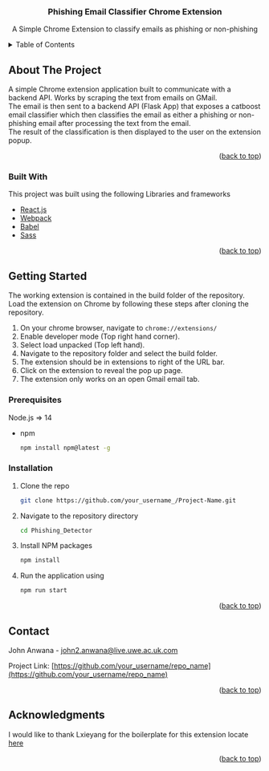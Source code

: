 <div id="top"></div>
<!-- PROJECT LOGO -->
<br />
<div align="center">

  <h3 align="center">Phishing Email Classifier Chrome Extension</h3>

  <p align="center">
    A Simple Chrome Extension to classify emails as phishing or non-phishing
    <br />
  </p>
</div>



<!-- TABLE OF CONTENTS -->
<details>
  <summary>Table of Contents</summary>
  <ol>
    <li>
      <a href="#about-the-project">About The Project</a>
      <ul>
        <li><a href="#built-with">Built With</a></li>
      </ul>
    </li>
    <li>
      <a href="#getting-started">Getting Started</a>
      <ul>
        <li><a href="#prerequisites">Prerequisites</a></li>
        <li><a href="#installation">Installation</a></li>
      </ul>
    </li>
    <li><a href="#usage">Usage</a></li>
    <li><a href="#contact">Contact</a></li>
    <li><a href="#acknowledgments">Acknowledgments</a></li>
  </ol>
</details>



<!-- ABOUT THE PROJECT -->
## About The Project

A simple Chrome extension application built to communicate with a backend API.
Works by scraping the text from emails on GMail.    
The email is then sent to a backend API (Flask App) that exposes a catboost
email classifier which then classifies the email as either a phishing or
non-phishing email after processing the text from the email.  
The result of the classification is then displayed to the user on the extension
popup.

<p align="right">(<a href="#top">back to top</a>)</p>



### Built With

This project was built using the following Libraries and frameworks

* [React.js](https://reactjs.org/)
* [Webpack](https://webpack.js.org/)
* [Babel](https://babeljs.io/)
* [Sass](https://sass-lang.com/)

<p align="right">(<a href="#top">back to top</a>)</p>



<!-- GETTING STARTED -->
## Getting Started

The working extension is contained in the build folder of the repository.  
Load the extension on Chrome by following these steps after cloning the repository.

1. On your chrome browser, navigate to ``` chrome://extensions/ ```
2. Enable developer mode (Top right hand corner).
3. Select load unpacked (Top left hand).
4. Navigate to the repository folder and select the build folder.
5. The extension should be in extensions to right of the URL bar.
6. Click on the extension to reveal the pop up page.
7. The extension only works on an open Gmail email tab.

### Prerequisites

Node.js => 14
* npm
  ```sh
  npm install npm@latest -g
  ```

### Installation

1. Clone the repo
   ```sh
   git clone https://github.com/your_username_/Project-Name.git
   ```
2. Navigate to the repository directory
      ```sh
      cd Phishing_Detector
      ```
3. Install NPM packages
   ```sh
   npm install
   ```
4. Run the application using
   ```sh
   npm run start
   ```

<p align="right">(<a href="#top">back to top</a>)</p>


<!-- CONTACT -->
## Contact

John Anwana - john2.anwana@live.uwe.ac.uk.com

Project Link: [https://github.com/your_username/repo_name](https://github.com/your_username/repo_name)

<p align="right">(<a href="#top">back to top</a>)</p>



<!-- ACKNOWLEDGMENTS -->
## Acknowledgments

I would like to thank Lxieyang for the boilerplate for this extension locate [here](https://github.com/lxieyang/chrome-extension-boilerplate-react)
<p align="right">(<a href="#top">back to top</a>)</p>

